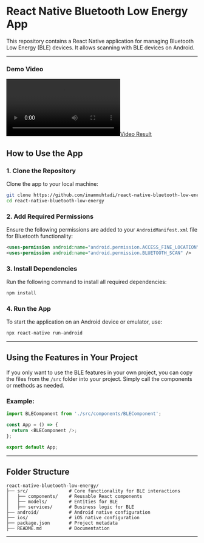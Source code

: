 # React Native Bluetooth Low Energy App

This repository contains a React Native application for managing Bluetooth Low Energy (BLE) devices. It allows scanning with BLE devices on Android.

---

### Demo Video

[![Video Result](screenshot/video_result.mp4)](https://github.com/user-attachments/assets/0d154804-429e-4ae0-bad8-5eeaad2ffc51)

## How to Use the App

### 1. Clone the Repository

Clone the app to your local machine:

```bash
git clone https://github.com/imammuhtadi/react-native-bluetooth-low-energy
cd react-native-bluetooth-low-energy
```

### 2. Add Required Permissions

Ensure the following permissions are added to your `AndroidManifest.xml` file for Bluetooth functionality:

```xml
<uses-permission android:name="android.permission.ACCESS_FINE_LOCATION" />
<uses-permission android:name="android.permission.BLUETOOTH_SCAN" />
```

### 3. Install Dependencies

Run the following command to install all required dependencies:

```bash
npm install
```

### 4. Run the App

To start the application on an Android device or emulator, use:

```bash
npx react-native run-android
```

---

## Using the Features in Your Project

If you only want to use the BLE features in your own project, you can copy the files from the `/src` folder into your project. Simply call the components or methods as needed.

### Example:

```javascript
import BLEComponent from './src/components/BLEComponent';

const App = () => {
  return <BLEComponent />;
};

export default App;
```

---

## Folder Structure

```
react-native-bluetooth-low-energy/
├── src/               # Core functionality for BLE interactions
│   ├── components/    # Reusable React components
│   ├── models/        # Entities for BLE
│   ├── services/      # Business logic for BLE
├── android/           # Android native configuration
├── ios/               # iOS native configuration
├── package.json       # Project metadata
├── README.md          # Documentation
```

---
